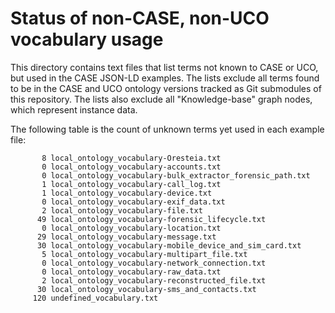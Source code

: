 # Status of non-CASE, non-UCO vocabulary usage

This directory contains text files that list terms not known to CASE or UCO, but used in the CASE JSON-LD examples.  The lists exclude all terms found to be in the CASE and UCO ontology versions tracked as Git submodules of this repository.  The lists also exclude all "Knowledge-base" graph nodes, which represent instance data.

The following table is the count of unknown terms yet used in each example file:

```
       8 local_ontology_vocabulary-Oresteia.txt
       0 local_ontology_vocabulary-accounts.txt
       0 local_ontology_vocabulary-bulk_extractor_forensic_path.txt
       1 local_ontology_vocabulary-call_log.txt
       1 local_ontology_vocabulary-device.txt
       0 local_ontology_vocabulary-exif_data.txt
       2 local_ontology_vocabulary-file.txt
      49 local_ontology_vocabulary-forensic_lifecycle.txt
       0 local_ontology_vocabulary-location.txt
      29 local_ontology_vocabulary-message.txt
      30 local_ontology_vocabulary-mobile_device_and_sim_card.txt
       5 local_ontology_vocabulary-multipart_file.txt
       0 local_ontology_vocabulary-network_connection.txt
       0 local_ontology_vocabulary-raw_data.txt
       2 local_ontology_vocabulary-reconstructed_file.txt
      30 local_ontology_vocabulary-sms_and_contacts.txt
     120 undefined_vocabulary.txt
```

